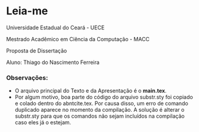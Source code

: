 # Leia-me #

Universidade Estadual do Ceará - UECE 

Mestrado Acadêmico em Ciência da Computação - MACC

Proposta de Dissertação

Aluno: Thiago do Nascimento Ferreira

### Observações: ###
* O arquivo principal do Texto e da Apresentação é o **main.tex**.
* Por algum motivo, boa parte do código do arquivo substr.sty foi copiado e colado dentro do abntcite.tex. Por causa disso, um erro de comando duplicado aparece no momento da compilação. A solução é alterar o substr.sty para que os comandos não sejam incluídos na compilação caso eles já o estejam.